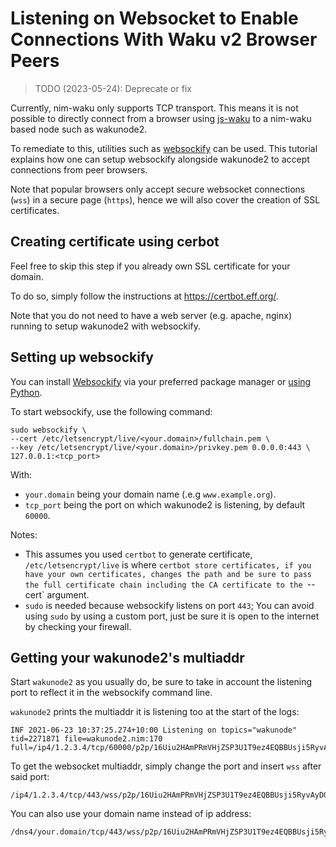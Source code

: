 # Listening on Websocket to Enable Connections With Waku v2 Browser Peers

> TODO (2023-05-24): Deprecate or fix

Currently, nim-waku only supports TCP transport.
This means it is not possible to directly connect from a browser using [js-waku](https://github.com/waku-org/js-waku/)
to a nim-waku based node such as wakunode2.

To remediate to this, utilities such as [websockify](https://github.com/novnc/websockify) can be used.
This tutorial explains how one can setup websockify alongside wakunode2 to accept connections from peer browsers.

Note that popular browsers only accept secure websocket connections (`wss`) in a secure page (`https`),
hence we will also cover the creation of SSL certificates.

## Creating certificate using cerbot 

Feel free to skip this step if you already own SSL certificate for your domain.

To do so, simply follow the instructions at https://certbot.eff.org/.

Note that you do not need to have a web server (e.g. apache, nginx) running to setup wakunode2 with websockify.

## Setting up websockify

You can install [Websockify](https://github.com/novnc/websockify) via your preferred package manager
or [using Python](https://github.com/novnc/websockify#installing-websockify).

To start websockify, use the following command:

```shell
sudo websockify \
--cert /etc/letsencrypt/live/<your.domain>/fullchain.pem \
--key /etc/letsencrypt/live/<your.domain>/privkey.pem 0.0.0.0:443 \
127.0.0.1:<tcp_port>
```

With:
- `your.domain` being your domain name (.e.g `www.example.org`).
- `tcp_port` being the port on which wakunode2 is listening, by default `60000`.

Notes:
- This assumes you used `certbot` to generate certificate, `/etc/letsencrypt/live` is where `certbot store certificates,
  if you have your own certificates, changes the path and be sure to pass the full certificate chain including
  the CA certificate to the `--cert` argument.
- `sudo` is needed because websockify listens on port `443`;
  You can avoid using `sudo` by using a custom port, just be sure it is open to the internet by checking your firewall.   

## Getting your wakunode2's multiaddr

Start `wakunode2` as you usually do,
be sure to take in account the listening port to reflect it in the websockify command line.

`wakunode2` prints the multiaddr it is listening too at the start of the logs:

```
INF 2021-06-23 10:37:25.274+10:00 Listening on topics="wakunode" tid=2271871 file=wakunode2.nim:170 full=/ip4/1.2.3.4/tcp/60000/p2p/16Uiu2HAmPRmVHjZSP3U1T9ez4EQBBUsji5RyvAyDGVNgTQajtEQJ
```

To get the websocket multiaddr, simply change the port and insert `wss` after said port:

```
/ip4/1.2.3.4/tcp/443/wss/p2p/16Uiu2HAmPRmVHjZSP3U1T9ez4EQBBUsji5RyvAyDGVNgTQajtEQJ
```

You can also use your domain name instead of ip address:

```
/dns4/your.domain/tcp/443/wss/p2p/16Uiu2HAmPRmVHjZSP3U1T9ez4EQBBUsji5RyvAyDGVNgTQajtEQJ
```
